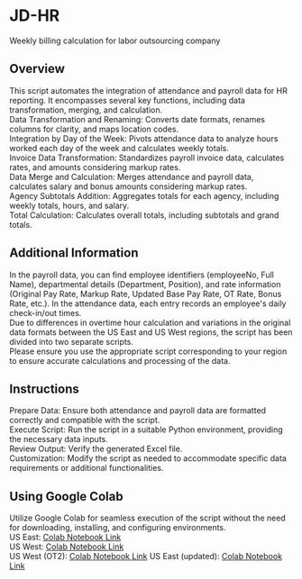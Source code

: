 # JD-HR
Weekly billing calculation for labor outsourcing company

## Overview
This script automates the integration of attendance and payroll data for HR reporting. It encompasses several key functions, including data transformation, merging, and calculation.  
Data Transformation and Renaming: Converts date formats, renames columns for clarity, and maps location codes.  
Integration by Day of the Week: Pivots attendance data to analyze hours worked each day of the week and calculates weekly totals.  
Invoice Data Transformation: Standardizes payroll invoice data, calculates rates, and amounts considering markup rates.  
Data Merge and Calculation: Merges attendance and payroll data, calculates salary and bonus amounts considering markup rates.  
Agency Subtotals Addition: Aggregates totals for each agency, including weekly totals, hours, and salary.  
Total Calculation: Calculates overall totals, including subtotals and grand totals.  

## Additional Information
In the payroll data, you can find employee identifiers (employeeNo, Full Name), departmental details (Department, Position), and rate information (Original Pay Rate, Markup Rate, Updated Base Pay Rate, OT Rate, Bonus Rate, etc.). In the attendance data, each entry records an employee's daily check-in/out times.  
Due to differences in overtime hour calculation and variations in the original data formats between the US East and US West regions, the script has been divided into two separate scripts.  
Please ensure you use the appropriate script corresponding to your region to ensure accurate calculations and processing of the data.

## Instructions
Prepare Data: Ensure both attendance and payroll data are formatted correctly and compatible with the script.  
Execute Script: Run the script in a suitable Python environment, providing the necessary data inputs.  
Review Output: Verify the generated Excel file.  
Customization: Modify the script as needed to accommodate specific data requirements or additional functionalities.  

## Using Google Colab
Utilize Google Colab for seamless execution of the script without the need for downloading, installing, and configuring environments.  
US East: [Colab Notebook Link](https://colab.research.google.com/drive/1si7ckvqH-zMf4Y_rXo53wL5qoDB57drN?usp=sharing)  
US West: [Colab Notebook Link](https://colab.research.google.com/drive/1HshjH2X15EfsJZV6iVHGpCVftKcPgI4F?usp=sharing)  
US West (OT2): [Colab Notebook Link](https://colab.research.google.com/drive/13YsAFqvTXq5iNI4ddzQxsOsjMwjQ26MR#scrollTo=-vmIJkxvFQhh)
US East (updated): [Colab Notebook Link](https://colab.research.google.com/drive/1qR6sIiSnpNRkUXCU_USY4CfKpzM0hTfm#scrollTo=CWQ3ilnJsxsO)

